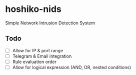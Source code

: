 # hoshiko-nids
Simple Network Intrusion Detection System

## Todo
- [ ] Allow for IP & port range
- [ ] Telegram & Email integration
- [ ] Rule evaluation order
- [ ] Allow for logical expression (AND, OR, nested conditions)